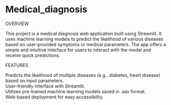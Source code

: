 # Medical_diagnosis
OVERVIEW


This project is a medical diagnosis web application built using Streamlit. It uses machine learning models to predict the likelihood of various diseases based on user-provided symptoms or medical parameters. The app offers a simple and intuitive interface for users to interact with the model and receive quick predictions.

FEATURES

Predicts the likelihood of multiple diseases (e.g., diabetes, heart disease) based on input parameters.  
User-friendly interface with Streamlit.  
 Utilizes pre-trained machine learning models saved in .sav format.  
 Web-based deployment for easy accessibility.  

